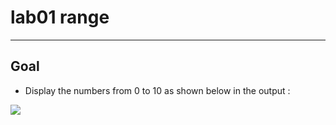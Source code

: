 # lab01 range

---

## Goal 
* Display the numbers from 0 to 10 as shown below in the output :
<img src="https://i.imgur.com/DtFFm8E.png">
